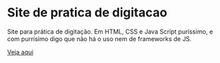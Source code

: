 # Site de pratica de digitacao
Site para prática de digitação. Em HTML, CSS e Java Script puríssimo, e com purrísimo digo que não há o uso nem de frameworks de JS.

<a href="https://fayloncam.github.io/projeto-site-digitacao/index.html" target="_blank">Veja aqui</a>
